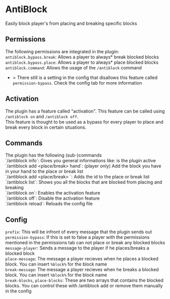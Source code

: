 # AntiBlock
Easily block player's from placing and breaking specific blocks

## Permissions
The following permissions are integrated in the plugin:  
`antiblock.bypass.break`: Allows a player to always* break blocked blocks  
`antiblock.bypass.place`: Allows a player to always* place blocked blocks  
`antiblock.command`: Allows the usage of the `/antiblock` command  


* = There still is a setting in the config that disallows this feature called `permission-bypass`. Check the config tab for more information  


## Activation
The plugin has a feature called "activation". This feature can be called using `/antiblock on` and `/antiblock off`.  
This feature is thought to be used as a bypass for every player to place and break every block in certain situations.  


## Commands
The plugin has the following (sub-)commands  
´/antiblock info´: Gives you general informations like: is the plugin active  
´/antiblock add <place/break> hand´: (player only) Add the block you have in your hand to the place or break list  
´/antiblock add <place/break> <id>´: Adds the id to the place or break list  
´/antiblock list´: Shows you all the blocks that are blocked from placing and breaking  
´/antiblock on´: Enables the activation feature  
´/antiblock off´: Disable the activation feature  
´/antiblock reload´: Reloads the config file  

## Config
`prefix`: This will be infront of every message that the plugin sends out  
`permission-bypass`: If this is set to false a player with the permissions mentioned in the permissions tab can not place or break any blocked blocks  
`message-player`: Sends a message to the player if he places/breaks a blocked block  
`place-message`: The message a player recieves when he places a blocked block. You can insert `%block%` for the block name  
`break-message`: The message a player recieves when he breaks a blocked block. You can insert `%block%` for the block name  
`break-blocks`, `place-blocks`: These are two arrays that contains the blocked blocks. You can control these with /antiblock add or remove them manually in the config  
